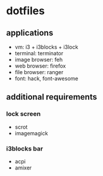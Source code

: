 # dotfiles

## applications
- vm: i3 + i3blocks + i3lock
- terminal: terminator
- image browser: feh
- web browser: firefox
- file browser: ranger
- font: hack, font-awesome

## additional requirements
### lock screen
- scrot
- imagemagick

### i3blocks bar
- acpi 
- amixer
